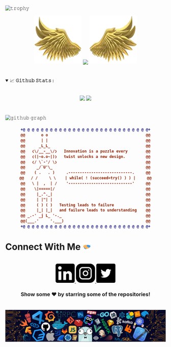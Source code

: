 #

![𝚝𝚛𝚘𝚙𝚑𝚢](https://github-profile-trophy.vercel.app/?username=varchasvakhare2022&column=10&margin-w=15&margin-h=15&no-bg=true&no-frame=true&theme=juicyfresh)

<p align="center">
  <img height="150" width="150" src="img/left_wing.webp"/>
  <img align="center" src="https://github-readme-streak-stats.herokuapp.com/?user=varchasvakhare2022&theme=dark&hide_border=true"/>
  <img height="150" width="150" src="img/right_wing.webp"/>
</p>

#

<details open="">
<summary>
  <g-emoji class="g-emoji" alias="chart_with_upwards_trend" fallback-src="https://github.githubassets.com/images/icons/emoji/unicode/1f4c8.png">📈</g-emoji>
  <strong>𝙶𝚒𝚝𝚑𝚞𝚋 𝚂𝚝𝚊𝚝𝚜 : </strong>
</summary>
<br/>

<p align="center">
    <img align="center" src="https://github-readme-stats.vercel.app/api?username=Varchasvakhare2022&show_icons=true&hide_border=true&title_color=94b4a4&amp&icon_color=FFFFFF&amp&text_color=FFFFFF&amp&bg_color=000000&count_private=true&include_all_commits=true"/>
    <img align="center" height="195px" src="https://github-readme-stats.vercel.app/api/top-langs/?username=varchasvakhare2022&text_color=FFFFFF&bg_color=000000&title_color=94b4a4&langs_count=15&layout=compact&hide_border=true" />
</p>
</details>
<br/>

![𝚐𝚒𝚝𝚑𝚞𝚋 𝚐𝚛𝚊𝚙𝚑](https://github-readme-activity-graph.vercel.app/graph?username=varchasvakhare2022&theme=react-dark&hide_border=true&area=true)

<h4 align="center">
  
```diff
+@ @ @ @ @ @ @ @ @ @ @ @ @ @ @ @ @ @ @ @ @ @ @ @ @ @ @ @+
@@       o o                                           @@
@@       | |                                           @@
@@      _L_L_                                          @@
@@   ❮\/__-__\/❯   Innovation is a puzzle every        @@
@@   ❮(|~o.o~|)❯   twist unlocks a new design.         @@
@@   ❮/ \`-'/ \❯                                       @@
@@     _/`U'\_                                         @@
@@    ( .   . )     .----------------------------.     @@
@@   / /     \ \    | while( ! (succeed=try() ) ) |     @@
@@   \ |  ,  | /    '----------------------------'     @@
@@    \|=====|/                                        @@
@@     |_.^._|                                         @@
@@     | |"| |                                         @@
@@     ( ) ( )   Testing leads to failure              @@
@@     |_| |_|   and failure leads to understanding    @@
@@ _.-' _j L_ '-._                                     @@
@@(___.'     '.___)                                    @@
+@ @ @ @ @ @ @ @ @ @ @ @ @ @ @ @ @ @ @ @ @ @ @ @ @ @ @ @+
```

</h4>  

#

<h1>
  Connect With Me
  <img src="img/Handshake.gif" height="25px"/>
</h1>

<p align="center">
  <br>
  <a href="https://www.linkedin.com/in/varchasva/" target="_blank">
    <code><img height="60" width="60" src="img/linkedin.svg"/></code>
  </a>
  <a href="https://www.instagram.com/varchasvkhare/" target="_blank">
    <code><img height="60" width="60" src="img/instagram.svg"/></code>
  </a>
  <a href="https://twitter.com/varchasva_" target="_blank">
    <code><img height="60" width="60" src="img/twitter.svg"/></code>
  </a>    
</p>

<div align="center">

### Show some ❤️ by starring some of the repositories!

</div>

#

![footer](img/footer.webp)